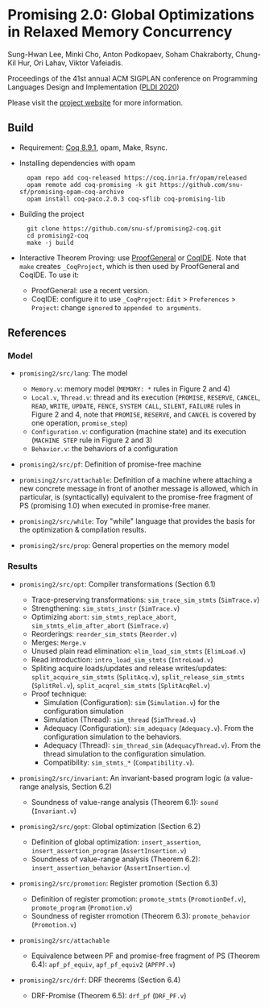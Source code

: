 # Promising 2.0: Global Optimizations in Relaxed Memory Concurrency

Sung-Hwan Lee, Minki Cho, Anton Podkopaev, Soham Chakraborty, Chung-Kil Hur, Ori Lahav, Viktor Vafeiadis.

Proceedings of the 41st annual ACM SIGPLAN conference on Programming Languages Design and Implementation ([PLDI 2020](https://conf.researchr.org/home/pldi-2020))

Please visit the [project website](https://sf.snu.ac.kr/promising2.0/) for more information.


## Build

- Requirement: [Coq 8.9.1](https://coq.inria.fr/download), opam, Make, Rsync.

- Installing dependencies with opam

        opam repo add coq-released https://coq.inria.fr/opam/released
        opam remote add coq-promising -k git https://github.com/snu-sf/promising-opam-coq-archive
        opam install coq-paco.2.0.3 coq-sflib coq-promising-lib

- Building the project

        git clone https://github.com/snu-sf/promising2-coq.git
        cd promising2-coq
        make -j build

- Interactive Theorem Proving: use [ProofGeneral](https://proofgeneral.github.io/) or [CoqIDE](https://coq.inria.fr/download).
  Note that `make` creates `_CoqProject`, which is then used by ProofGeneral and CoqIDE. To use it:
    + ProofGeneral: use a recent version.
    + CoqIDE: configure it to use `_CoqProject`: `Edit` > `Preferences` > `Project`: change `ignored` to `appended to arguments`.

## References

### Model

- `promising2/src/lang`: The model
    + `Memory.v`: memory model (`MEMORY: *` rules in Figure 2 and 4)
    + `Local.v`, `Thread.v`: thread and its execution
      (`PROMISE`, `RESERVE`, `CANCEL`, `READ`, `WRITE`, `UPDATE`, `FENCE`, `SYSTEM CALL`, `SILENT`, `FAILURE` rules in Figure 2 and 4,
       note that `PROMISE`, `RESERVE`, and `CANCEL` is covered by one operation, `promise_step`)
    + `Configuration.v`: configuration (machine state) and its execution (`MACHINE STEP` rule in Figure 2 and 3)
    + `Behavior.v`: the behaviors of a configuration

- `promising2/src/pf`: Definition of promise-free machine

- `promising2/src/attachable`: Definition of a machine where attaching a new concrete message in front of another message is allowed, which in particular,
  is (syntactically) equivalent to the promise-free fragment of PS (promising 1.0) when executed in promise-free maner.

- `promising2/src/while`: Toy "while" language that provides the basis for the optimization & compilation results.

- `promising2/src/prop`: General properties on the memory model

### Results

- `promising2/src/opt`: Compiler transformations (Section 6.1)
    + Trace-preserving transformations: `sim_trace_sim_stmts` (`SimTrace.v`)
    + Strengthening: `sim_stmts_instr` (`SimTrace.v`)
    + Optimizing `abort`: `sim_stmts_replace_abort`, `sim_stmts_elim_after_abort` (`SimTrace.v`)
    + Reorderings: `reorder_sim_stmts` (`Reorder.v`)
    + Merges: `Merge.v`
    + Unused plain read elimination: `elim_load_sim_stmts` (`ElimLoad.v`)
    + Read introduction: `intro_load_sim_stmts` (`IntroLoad.v`)
    + Spliting acquire loads/updates and release writes/updates:
        `split_acquire_sim_stmts` (`SplitAcq.v`), `split_release_sim_stmts` (`SplitRel.v`), `split_acqrel_sim_stmts` (`SplitAcqRel.v`)
    + Proof technique:
        * Simulation (Configuration): `sim` (`Simulation.v`) for the configuration simulation
        * Simulation (Thread): `sim_thread` (`SimThread.v`)
        * Adequacy (Configuration): `sim_adequacy` (`Adequacy.v`).  From the configuration simulation to the behaviors.
        * Adequacy (Thread): `sim_thread_sim` (`AdequacyThread.v`).  From the thread simulation to the configuration simulation.
        * Compatibility: `sim_stmts_*` (`Compatibility.v`).

- `promising2/src/invariant`: An invariant-based program logic (a value-range analysis, Section 6.2)
    + Soundness of value-range analysis (Theorem 6.1): `sound` (`Invariant.v`)

- `promising2/src/gopt`: Global optimization (Section 6.2)
    + Definition of global optimization: `insert_assertion`, `insert_assertion_program` (`AssertInsertion.v`)
    + Soundness of value-range analysis (Theorem 6.2): `insert_assertion_behavior` (`AssertInsertion.v`)

- `promising2/src/promotion`: Register promotion (Section 6.3)
    + Definition of register promotion: `promote_stmts` (`PromotionDef.v`), `promote_program` (`Promotion.v`)
    + Soundness of register rromotion (Theorem 6.3): `promote_behavior` (`Promotion.v`)

- `promising2/src/attachable`
    + Equivalence between PF and promise-free fragment of PS (Theorem 6.4): `apf_pf_equiv`, `apf_pf_equiv2` (`APFPF.v`)

- `promising2/src/drf`: DRF theorems (Section 6.4)
    + DRF-Promise (Theorem 6.5): `drf_pf` (`DRF_PF.v`)
